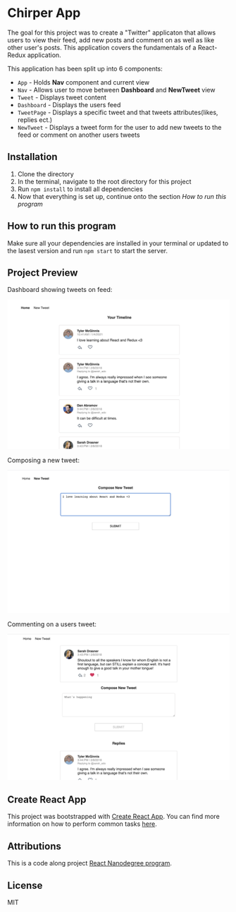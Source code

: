 # Chirper App

The goal for this project was to create a "Twitter" applicaton that allows users to view their feed, add new posts and comment on as well as like other user's posts. This application covers the fundamentals of a React-Redux application.

This application has been split up into 6 components:

* ```App``` - Holds **Nav** component and current view
* ```Nav``` - Allows user to move between **Dashboard** and **NewTweet** view
* ```Tweet``` - Displays tweet content
* ```Dashboard``` - Displays the users feed
* ```TweetPage``` - Displays a specific tweet and that tweets attributes(likes, replies ect.)
* ```NewTweet``` - Displays a tweet form for the user to add new tweets to the feed or comment on another users tweets

## Installation

1. Clone the directory
2. In the terminal, navigate to the root directory for this project
3. Run ```npm install``` to install all dependencies
4. Now that everything is set up, continue onto the section *How to run this program*

## How to run this program

Make sure all your dependencies are installed in your terminal or updated to the lasest version and run ```npm start``` to start the server.

## Project Preview

Dashboard showing tweets on feed:

![Dashboard Component](/img/Dashboard.png)

Composing a new tweet:

![NewTweet Component](/img/NewTweet.png)

Commenting on a users tweet:

![TweetPage Component](/img/TweetPage.png)

## Create React App

This project was bootstrapped with [Create React App](https://github.com/facebookincubator/create-react-app). You can find more information on how to perform common tasks [here](https://github.com/facebookincubator/create-react-app/blob/master/packages/react-scripts/template/README.md).

## Attributions

This is a code along project [React Nanodegree program](https://www.udacity.com/course/react-nanodegree--nd019).

## License

MIT
